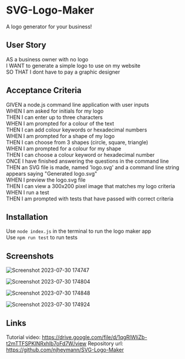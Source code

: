 # SVG-Logo-Maker
A logo generator for your business!

## User Story
AS a business owner with no logo  
I WANT to generate a simple logo to use on my website  
SO THAT I dont have to pay a graphic designer  

## Acceptance Criteria
GIVEN a node.js command line application with user inputs  
WHEN I am asked for initials for my logo  
THEN I can enter up to three characters  
WHEN I am prompted for a colour of the text  
THEN I can add colour keywords or hexadecimal numbers  
WHEN I am prompted for a shape of my logo  
THEN I can choose from 3 shapes (circle, square, triangle)  
WHEN I am prompted for a colour for my shape  
THEN I can choose a colour keyword or hexadecimal number  
ONCE I have finished answering the questions in the command line  
THEN an SVG file is made, named 'logo.svg' and a command line string appears saying "Generated logo.svg"  
WHEN I preview the logo.svg file  
THEN I can view a 300x200 pixel image that matches my logo criteria  
WHEN I run a test  
THEN I am prompted with tests that have passed with correct criteria  

## Installation
Use ```node index.js``` in the terminal to run the logo maker  app  
Use ```npm run test``` to run tests  

## Screenshots  

![Screenshot 2023-07-30 174747](https://github.com/njheymann/SVG-Logo-Maker/assets/125000756/36d3b521-72a7-4635-848d-fddfc06c0a21)

![Screenshot 2023-07-30 174804](https://github.com/njheymann/SVG-Logo-Maker/assets/125000756/d5bc5f4f-3a60-4fdf-9c78-a3c541485dcb)

![Screenshot 2023-07-30 174848](https://github.com/njheymann/SVG-Logo-Maker/assets/125000756/a17ac45a-65e4-4e8b-9c65-d72ec8695f36)

![Screenshot 2023-07-30 174924](https://github.com/njheymann/SVG-Logo-Maker/assets/125000756/b1de1223-3e80-4efb-813d-23fe9b5233fe)  

## Links  
Tutorial video: https://drive.google.com/file/d/1qgRlWliZb-t2mTTFSPKINRxhlb7oFd7W/view
Repository url: https://github.com/njheymann/SVG-Logo-Maker

